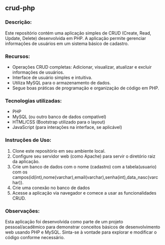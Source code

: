 ## crud-php

### Descrição:
Este repositório contém uma aplicação simples de CRUD (Create, Read, Update, Delete) desenvolvida em PHP. A aplicação permite gerenciar informações de usuários em um sistema básico de cadastro.

### Recursos:

- Operações CRUD completas: Adicionar, visualizar, atualizar e excluir informações de usuários.
- Interface de usuário simples e intuitiva.
- Utiliza MySQL para o armazenamento de dados.
- Segue boas práticas de programação e organização de código em PHP.

### Tecnologias utilizadas:

- PHP
- MySQL (ou outro banco de dados compatível)
- HTML/CSS (Bootstrap utilizado para o layout)
- JavaScript (para interações na interface, se aplicável)


### Instruções de Uso:

1. Clone este repositório em seu ambiente local.
2. Configure seu servidor web (como Apache) para servir o diretório raiz da aplicação.
3. Crie um banco de dados com o nome (cadastro) com a tabela(usuario) com os campos(id(int),nome(varchar),email(varchar),senha(int),data_nasc(varchar)).
5. Crie uma conexão no banco de dados
6. Acesse a aplicação via navegador e comece a usar as funcionalidades CRUD.

### Observações:
Esta aplicação foi desenvolvida como parte de um projeto pessoal/acadêmico para demonstrar conceitos básicos de desenvolvimento web usando PHP e MySQL.
Sinta-se à vontade para explorar e modificar o código conforme necessário.


